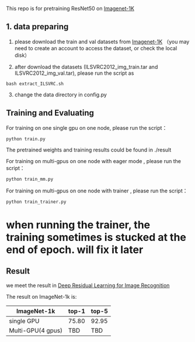 This repo is for pretraining ResNet50 on [Imagenet-1K](https://image-net.org/) 

## 1. data preparing ##

1. please download the train and val datasets from [Imagenet-1K](https://image-net.org/) （you may need to create an account to access the dataset, or check the local disk）

2. after download the datasets (ILSVRC2012_img_train.tar and ILSVRC2012_img_val.tar), please run the script as 

```
bash extract_ILSVRC.sh
```
3. change the data directory in config.py


## Training and Evaluating ##

For training on one single gpu on one node, please run the script：
```
python train.py
```
The pretrained weights and training results could be found in ./result 

For training on multi-gpus on one node with eager mode , please run the script：
```
python train_mm.py
```

For training on multi-gpus on one node with trainer , please run the script：
```
python train_trainer.py
```

# when running the trainer, the training sometimes is stucked at the end of epoch. will fix it later 


## Result ##

we meet the result in [Deep Residual Learning for Image Recognition](https://arxiv.org/abs/1512.03385)

The result on ImageNet-1k is:

|ImageNet-1k|top-1 | top-5|
|---        |---   |---   |
|      single GPU     |75.80 |92.95 |
|      Multi-GPU(4 gpus)     |TBD |TBD|


